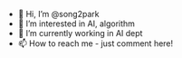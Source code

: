 - 👋 Hi, I’m @song2park
- 👀 I’m interested in AI, algorithm
- 🌱 I’m currently working in AI dept
- 📫 How to reach me - just comment here!

<!---
song2park/song2park is a ✨ special ✨ repository because its `README.md` (this file) appears on your GitHub profile.
You can click the Preview link to take a look at your changes.
--->
